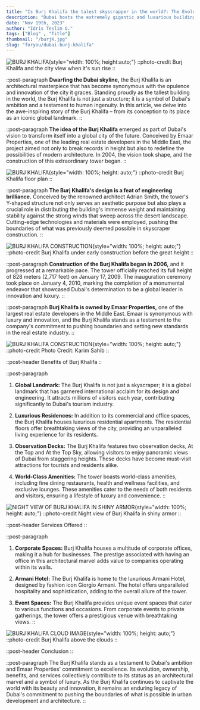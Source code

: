 ```yaml
---
title: "Is Burj Khalifa the talest skyscrapper in the world?: The Evolution"
description: "Dubai hosts the extremely gigantic and luxurious buildings in the world"
date: "Nov 19th, 2023"
author: "Idris Teslim O."
tags: ["Blog" , "Title"]
thumbnail: "/burjK.jpg"
slug: "foryou/dubai-burj-khalifa"
---
```


![BURJ KHALIFA](https://lemonacademy.co.uk/wp-content/uploads/2021/10/Adsiz-tasarim-49-1.jpg){style="width: 100%; height:auto;"}
::photo-credit
Burj Khalifa and the city view when it's sun rise
::

::post-paragraph
**Dwarfing the Dubai skyline,** the Burj Khalifa is an architectural masterpiece that has become synonymous with the opulence and innovation of the city it graces. Standing proudly as the tallest building in the world, the Burj Khalifa is not just a structure; it is a symbol of Dubai's ambition and a testament to human ingenuity. In this article, we delve into the awe-inspiring story of the Burj Khalifa – from its conception to its place as an iconic global landmark.
::

::post-paragraph
**The idea of the Burj Khalifa** emerged as part of Dubai's vision to transform itself into a global city of the future. Conceived by Emaar Properties, one of the leading real estate developers in the Middle East, the project aimed not only to break records in height but also to redefine the possibilities of modern architecture. In 2004, the vision took shape, and the construction of this extraordinary tower began.
::

![BURJ KHALIFA](https://i0.wp.com/theconstructor.org/wp-content/uploads/2017/12/burj-khalifa-structural-details.jpg?fit=571%2C400&ssl=1){style="width: 100%; height: auto;"}
::photo-credit
Burj Khalifa floor plan
::

::post-paragraph
**The Burj Khalifa's design is a feat of engineering brilliance.** Conceived by the renowned architect Adrian Smith, the tower's Y-shaped structure not only serves an aesthetic purpose but also plays a crucial role in distributing the building's immense weight and maintaining stability against the strong winds that sweep across the desert landscape. Cutting-edge technologies and materials were employed, pushing the boundaries of what was previously deemed possible in skyscraper construction.
::

![BURJ KHALIFA CONSTRUCTION](https://www.constguide.com/public/images/uploaded/articles/1623930884_single.jpg){style="width: 100%; height: auto;"}
::photo-credit
Burj Khalifa under early construction before the great height
::

::post-paragraph
**Construction of the Burj Khalifa began in 2006,** and it progressed at a remarkable pace. The tower officially reached its full height of 828 meters (2,717 feet) on January 17, 2009. The inauguration ceremony took place on January 4, 2010, marking the completion of a monumental endeavor that showcased Dubai's determination to be a global leader in innovation and luxury.
::

::post-paragraph
**Burj Khalifa is owned by Emaar Properties,** one of the largest real estate developers in the Middle East. Emaar is synonymous with luxury and innovation, and the Burj Khalifa stands as a testament to the company's commitment to pushing boundaries and setting new standards in the real estate industry.
::

![BURJ KHALIFA CONSTRUCTION](https://media.gettyimages.com/id/76572215/photo/an-arial-view-shows-burj-dubai-dubai-to.jpg?s=2048x2048&w=gi&k=20&c=2CxbUCSt-IejmJTSRGHzHS3Y4elDKoTsgINYCEJbTys=){style="width: 100%; height: auto;"}
::photo-credit
Photo Credit: Karim Sahib
::

::post-header
Benefits of Burj Khalifa
::

::post-paragraph
1. **Global Landmark:** The Burj Khalifa is not just a skyscraper; it is a global landmark that has garnered international acclaim for its design and engineering. It attracts millions of visitors each year, contributing significantly to Dubai's tourism industry.

2. **Luxurious Residences:** In addition to its commercial and office spaces, the Burj Khalifa houses luxurious residential apartments. The residential floors offer breathtaking views of the city, providing an unparalleled living experience for its residents.

3. **Observation Decks:** The Burj Khalifa features two observation decks, At the Top and At the Top Sky, allowing visitors to enjoy panoramic views of Dubai from staggering heights. These decks have become must-visit attractions for tourists and residents alike.

4. **World-Class Amenities:** The tower boasts world-class amenities, including fine dining restaurants, health and wellness facilities, and exclusive lounges. These amenities cater to the needs of both residents and visitors, ensuring a lifestyle of luxury and convenience.
::

![NIGHT VIEW OF BURJ KHALIFA IN SHINY ARMOR](https://cdn.tiqets.com/wordpress/blog/wp-content/uploads/2017/03/23103653/dubai-skyline-1000x570.jpg){style="width: 100%; height: auto;"}
::photo-credit
Night view of Burj Khalifa in shiny armor
::

::post-header
Services Offered
::

::post-paragraph
1. **Corporate Spaces:** Burj Khalifa houses a multitude of corporate offices, making it a hub for businesses. The prestige associated with having an office in this architectural marvel adds value to companies operating within its walls.

2. **Armani Hotel:** The Burj Khalifa is home to the luxurious Armani Hotel, designed by fashion icon Giorgio Armani. The hotel offers unparalleled hospitality and sophistication, adding to the overall allure of the tower.

3. **Event Spaces:** The Burj Khalifa provides unique event spaces that cater to various functions and occasions. From corporate events to private gatherings, the tower offers a prestigious venue with breathtaking views.
::

![BURJ KHALIFA CLOUD IMAGE](https://buildingandinteriors.com/wp-content/uploads/2022/03/2248273.jpg){style="width: 100%; height: auto;"}
::photo-credit
Burj Khalifa above the clouds
::

::post-header
Conclusion
::

::post-paragraph
The Burj Khalifa stands as a testament to Dubai's ambition and Emaar Properties' commitment to excellence. Its evolution, ownership, benefits, and services collectively contribute to its status as an architectural marvel and a symbol of luxury. As the Burj Khalifa continues to captivate the world with its beauty and innovation, it remains an enduring legacy of Dubai's commitment to pushing the boundaries of what is possible in urban development and architecture.
::